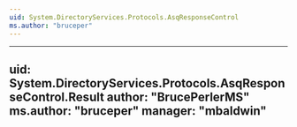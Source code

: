 ```yaml
---
uid: System.DirectoryServices.Protocols.AsqResponseControl
ms.author: "bruceper"
---
```


---
uid: System.DirectoryServices.Protocols.AsqResponseControl.Result
author: "BrucePerlerMS"
ms.author: "bruceper"
manager: "mbaldwin"
---
